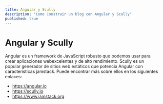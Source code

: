 ```yaml
---
title: Angular y Scully
description: "Como Construir un blog con Angular y Scully"
published: true
---
```


# Angular y Scully
Angular es un framework de JavaScript robusto que podemos usar para crear aplicaciones webexcelentes y de alto rendimiento.
Scully es un popular generador de sitios web estáticos que potencia Angular con caracteristicas jamstack.
Puede encontrar más sobre ellos en los siguientes enlaces:
- https://angular.io
- https://scully.io
- https://www.jamstack.org